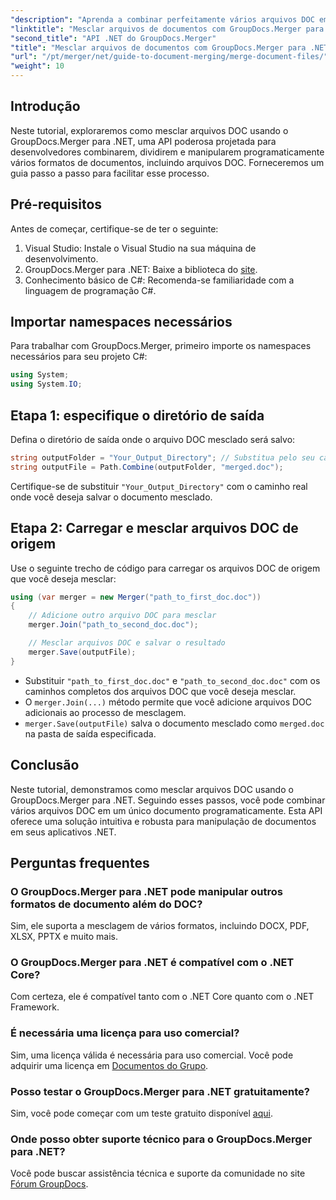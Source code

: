 ```yaml
---
"description": "Aprenda a combinar perfeitamente vários arquivos DOC em um único documento usando o GroupDocs.Merger para .NET. Este tutorial abrangente oferece uma abordagem clara e passo a passo, abordando pré-requisitos, trechos de código e perguntas frequentes."
"linktitle": "Mesclar arquivos de documentos com GroupDocs.Merger para .NET"
"second_title": "API .NET do GroupDocs.Merger"
"title": "Mesclar arquivos de documentos com GroupDocs.Merger para .NET"
"url": "/pt/merger/net/guide-to-document-merging/merge-document-files/"
"weight": 10
---
```


## Introdução

Neste tutorial, exploraremos como mesclar arquivos DOC usando o GroupDocs.Merger para .NET, uma API poderosa projetada para desenvolvedores combinarem, dividirem e manipularem programaticamente vários formatos de documentos, incluindo arquivos DOC. Forneceremos um guia passo a passo para facilitar esse processo.

## Pré-requisitos

Antes de começar, certifique-se de ter o seguinte:

1. Visual Studio: Instale o Visual Studio na sua máquina de desenvolvimento.
2. GroupDocs.Merger para .NET: Baixe a biblioteca do [site](https://releases.groupdocs.com/merger/net/).
3. Conhecimento básico de C#: Recomenda-se familiaridade com a linguagem de programação C#.

## Importar namespaces necessários

Para trabalhar com GroupDocs.Merger, primeiro importe os namespaces necessários para seu projeto C#:

```csharp
using System;
using System.IO;
```

## Etapa 1: especifique o diretório de saída

Defina o diretório de saída onde o arquivo DOC mesclado será salvo:

```csharp
string outputFolder = "Your_Output_Directory"; // Substitua pelo seu caminho
string outputFile = Path.Combine(outputFolder, "merged.doc");
```

Certifique-se de substituir `"Your_Output_Directory"` com o caminho real onde você deseja salvar o documento mesclado.

## Etapa 2: Carregar e mesclar arquivos DOC de origem

Use o seguinte trecho de código para carregar os arquivos DOC de origem que você deseja mesclar:

```csharp
using (var merger = new Merger("path_to_first_doc.doc"))
{
    // Adicione outro arquivo DOC para mesclar
    merger.Join("path_to_second_doc.doc");

    // Mesclar arquivos DOC e salvar o resultado
    merger.Save(outputFile);
}
```


- Substituir `"path_to_first_doc.doc"` e `"path_to_second_doc.doc"` com os caminhos completos dos arquivos DOC que você deseja mesclar.
- O `merger.Join(...)` método permite que você adicione arquivos DOC adicionais ao processo de mesclagem.
- `merger.Save(outputFile)` salva o documento mesclado como `merged.doc` na pasta de saída especificada.

## Conclusão

Neste tutorial, demonstramos como mesclar arquivos DOC usando o GroupDocs.Merger para .NET. Seguindo esses passos, você pode combinar vários arquivos DOC em um único documento programaticamente. Esta API oferece uma solução intuitiva e robusta para manipulação de documentos em seus aplicativos .NET.

## Perguntas frequentes

### O GroupDocs.Merger para .NET pode manipular outros formatos de documento além do DOC?

Sim, ele suporta a mesclagem de vários formatos, incluindo DOCX, PDF, XLSX, PPTX e muito mais.

### O GroupDocs.Merger para .NET é compatível com o .NET Core?

Com certeza, ele é compatível tanto com o .NET Core quanto com o .NET Framework.

### É necessária uma licença para uso comercial?

Sim, uma licença válida é necessária para uso comercial. Você pode adquirir uma licença em [Documentos do Grupo](https://purchase.groupdocs.com/buy).

### Posso testar o GroupDocs.Merger para .NET gratuitamente?

Sim, você pode começar com um teste gratuito disponível [aqui](https://releases.groupdocs.com/).

### Onde posso obter suporte técnico para o GroupDocs.Merger para .NET?

Você pode buscar assistência técnica e suporte da comunidade no site [Fórum GroupDocs](https://forum.groupdocs.com/c/merger/32).